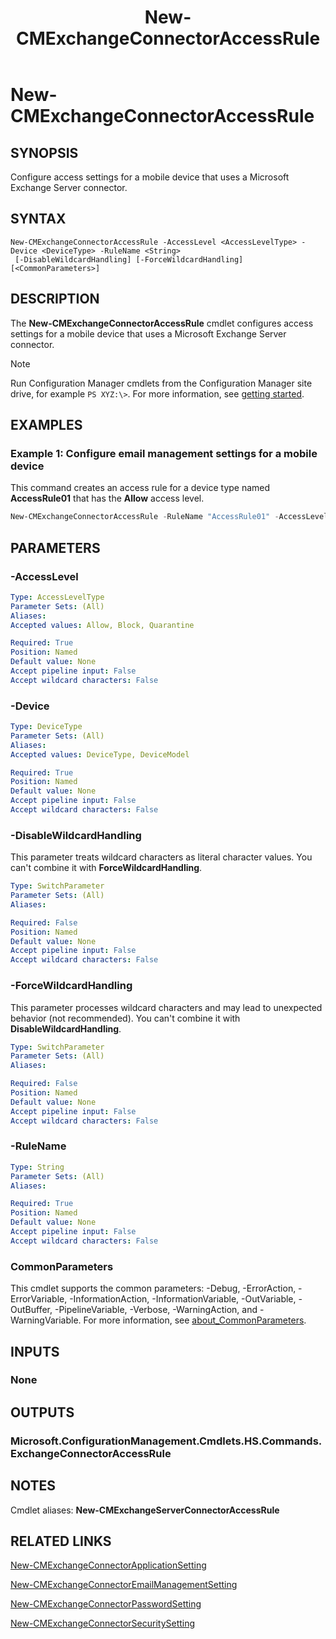 ﻿---
description: Configure access settings for a mobile device that uses a Microsoft Exchange Server connector.
external help file: AdminUI.PS.HS.dll-Help.xml
Module Name: ConfigurationManager
ms.date: 07/30/2020
schema: 2.0.0
title: New-CMExchangeConnectorAccessRule
---

# New-CMExchangeConnectorAccessRule

## SYNOPSIS

Configure access settings for a mobile device that uses a Microsoft Exchange Server connector.

## SYNTAX

```
New-CMExchangeConnectorAccessRule -AccessLevel <AccessLevelType> -Device <DeviceType> -RuleName <String>
 [-DisableWildcardHandling] [-ForceWildcardHandling] [<CommonParameters>]
```

## DESCRIPTION
The **New-CMExchangeConnectorAccessRule** cmdlet configures access settings for a mobile device that uses a Microsoft Exchange Server connector.

> [!NOTE]
> Run Configuration Manager cmdlets from the Configuration Manager site drive, for example `PS XYZ:\>`. For more information, see [getting started](/powershell/sccm/overview).

## EXAMPLES

### Example 1: Configure email management settings for a mobile device

This command creates an access rule for a device type named **AccessRule01** that has the **Allow** access level.

```powershell
New-CMExchangeConnectorAccessRule -RuleName "AccessRule01" -AccessLevel Allow -Device DeviceType
```

## PARAMETERS

### -AccessLevel
```yaml
Type: AccessLevelType
Parameter Sets: (All)
Aliases:
Accepted values: Allow, Block, Quarantine

Required: True
Position: Named
Default value: None
Accept pipeline input: False
Accept wildcard characters: False
```

### -Device
```yaml
Type: DeviceType
Parameter Sets: (All)
Aliases:
Accepted values: DeviceType, DeviceModel

Required: True
Position: Named
Default value: None
Accept pipeline input: False
Accept wildcard characters: False
```

### -DisableWildcardHandling

This parameter treats wildcard characters as literal character values. You can't combine it with **ForceWildcardHandling**.

```yaml
Type: SwitchParameter
Parameter Sets: (All)
Aliases:

Required: False
Position: Named
Default value: None
Accept pipeline input: False
Accept wildcard characters: False
```

### -ForceWildcardHandling

This parameter processes wildcard characters and may lead to unexpected behavior (not recommended). You can't combine it with **DisableWildcardHandling**.

```yaml
Type: SwitchParameter
Parameter Sets: (All)
Aliases:

Required: False
Position: Named
Default value: None
Accept pipeline input: False
Accept wildcard characters: False
```

### -RuleName
```yaml
Type: String
Parameter Sets: (All)
Aliases:

Required: True
Position: Named
Default value: None
Accept pipeline input: False
Accept wildcard characters: False
```

### CommonParameters
This cmdlet supports the common parameters: -Debug, -ErrorAction, -ErrorVariable, -InformationAction, -InformationVariable, -OutVariable, -OutBuffer, -PipelineVariable, -Verbose, -WarningAction, and -WarningVariable. For more information, see [about_CommonParameters](http://go.microsoft.com/fwlink/?LinkID=113216).

## INPUTS

### None

## OUTPUTS

### Microsoft.ConfigurationManagement.Cmdlets.HS.Commands.ExchangeConnectorAccessRule

## NOTES

Cmdlet aliases: **New-CMExchangeServerConnectorAccessRule**

## RELATED LINKS

[New-CMExchangeConnectorApplicationSetting](New-CMExchangeConnectorApplicationSetting.md)

[New-CMExchangeConnectorEmailManagementSetting](New-CMExchangeConnectorEmailManagementSetting.md)

[New-CMExchangeConnectorPasswordSetting](New-CMExchangeConnectorPasswordSetting.md)

[New-CMExchangeConnectorSecuritySetting](New-CMExchangeConnectorSecuritySetting.md)
